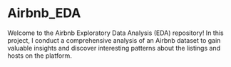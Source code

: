 # Airbnb_EDA
Welcome to the Airbnb Exploratory Data Analysis (EDA) repository! In this project, I conduct a comprehensive analysis of an Airbnb dataset to gain valuable insights and discover interesting patterns about the listings and hosts on the platform.
